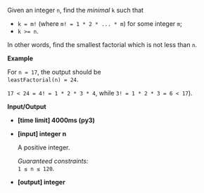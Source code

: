 <div class="markdown"><p>Given an integer <code>n</code>, find the <em>minimal</em> <code>k</code> such that</p>
<ul>
<li><code>k = m!</code> (where <code>m! = 1 * 2 * ... * m</code>) for some integer <code>m</code>;</li>
<li><code>k &gt;= n</code>.</li>
</ul>
<p>In other words, find the smallest factorial which is not less than <code>n</code>.</p>
<p><strong>Example</strong></p>
<p>For <code>n = 17</code>, the output should be<br>
<code>leastFactorial(n) = 24</code>.</p>
<p><code>17 &lt; 24 = 4! = 1 * 2 * 3 * 4</code>, while <code>3! = 1 * 2 * 3 = 6 &lt; 17</code>).</p>
<p><strong>Input/Output</strong></p>
<ul>
<li><strong>[time limit] 4000ms (py3)</strong></li>
</ul>
<ul>
<li>
<p><strong>[input] integer n</strong></p>
<p>A positive integer.</p>
<p><em>Guaranteed constraints:</em><br>
<code>1 ≤ n ≤ 120</code>.</p>
</li>
<li>
<p><strong>[output] integer</strong></p>
</li>
</ul>
</div>